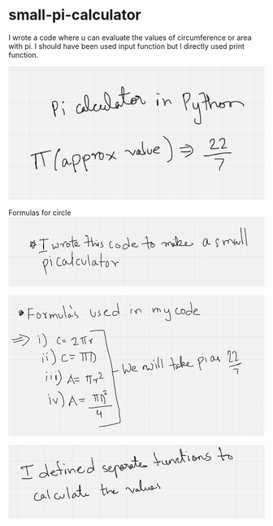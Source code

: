# small-pi-calculator
I wrote a code where u can evaluate the values of circumference or area with pi. I should have been used input function but I directly used print function.

![Explanation](./1.png)

Formulas for circle
![Explanation](./2.png)


![Explanation](./3.png)

![Explanation](./4.png)
